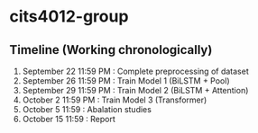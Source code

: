 # cits4012-group

## Timeline (Working chronologically)
1. September 22 11:59 PM : Complete preprocessing of dataset
2. September 26 11:59 PM : Train Model 1 (BiLSTM + Pool)
3. September 29 11:59 PM : Train Model 2 (BiLSTM + Attention)
4. October 2 11:59 PM : Train Model 3 (Transformer)
5. October 5 11:59 : Abalation studies
6. October 15 11:59 : Report
